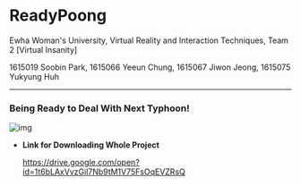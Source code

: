# ReadyPoong
Ewha Woman's University, Virtual Reality and Interaction Techniques, Team 2 [Virtual Insanity]

1615019 Soobin Park, 1615066 Yeeun Chung, 1615067 Jiwon Jeong, 1615075 Yukyung Huh

---

### Being Ready to Deal With Next Typhoon!

![img](https://lh6.googleusercontent.com/giGHZY7-DJKG_f7zVq2O3GRS0dbOk41o2CdlEMfJtx_jSt6OEgnZzx05_tak-30oR3snhZx-vXVh3KApYHIPL0MT5SGtNaBv07mmHrKp6Slrh-jN3SAMD3g0413vgb_Ctt9MDRLz)

* **Link for Downloading Whole Project**

  https://drive.google.com/open?id=1t6bLAxVvzGil7Nb9tM1V75FsOqEVZRsQ


